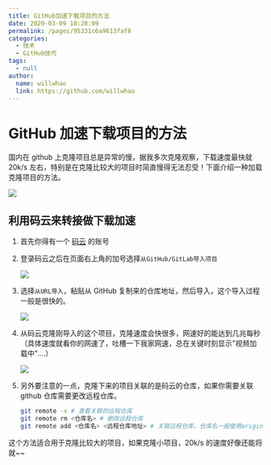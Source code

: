 ```yaml
---
title: GitHub加速下载项目的方法
date: 2020-03-09 10:28:09
permalink: /pages/95331c6a9613faf8
categories:
  - 技术
  - GitHub技巧
tags:
  - null
author:
  name: willwhao
  link: https://github.com/willwhao
---
```


# GitHub 加速下载项目的方法

国内在 github 上克隆项目总是异常的慢，据我多次克隆观察，下载速度最快就 20k/s 左右，特别是在克隆比较大的项目时简直慢得无法忍受！下面介绍一种加载克隆项目的方法。

<!-- more -->

![](https://cdn.staticaly.com/gh/willwhao/image_store/blog/20200309112604.png)

## 利用码云来转接做下载加速

1. 首先你得有一个 [码云](https://gitee.com/) 的账号

2. 登录码云之后在页面右上角的加号选择`从GitHub/GitLab导入项目`

   ![](https://cdn.staticaly.com/gh/willwhao/image_store/blog/20200309112711.jpg)

3. 选择`从URL导入`，粘贴从 GitHub 复制来的仓库地址，然后导入，这个导入过程一般是很快的。

   ![](https://cdn.staticaly.com/gh/willwhao/image_store/blog/20200309112710.jpg)

4. 从码云克隆刚导入的这个项目，克隆速度会快很多，网速好的能达到几兆每秒（具体速度就看你的网速了，吐槽一下我家网速，总在关键时刻显示"视频加载中"....）

   ![](https://cdn.staticaly.com/gh/willwhao/image_store/blog/20200309112712.jpg)

5. 另外要注意的一点，克隆下来的项目关联的是码云的仓库，如果你需要关联 github 仓库需要更改远程仓库。

   ```bash
   git remote -v # 查看关联的远程仓库
   git remote rm <仓库名> # 删除远程仓库
   git remote add <仓库名> <远程仓库地址> # 关联远程仓库，仓库名一般使用origin
   ```

这个方法适合用于克隆比较大的项目，如果克隆小项目，20k/s 的速度好像还能将就~~
